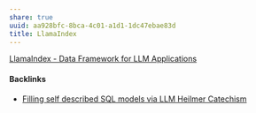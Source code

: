 ```yaml
---
share: true
uuid: aa928bfc-8bca-4c01-a1d1-1dc47ebae83d
title: LlamaIndex
---
```

[LlamaIndex - Data Framework for LLM Applications](https://www.llamaindex.ai/)

#### Backlinks

* [Filling self described SQL models via LLM Heilmer Catechism](/c1f5a29f-e664-480a-86c3-67efed75ff0b)